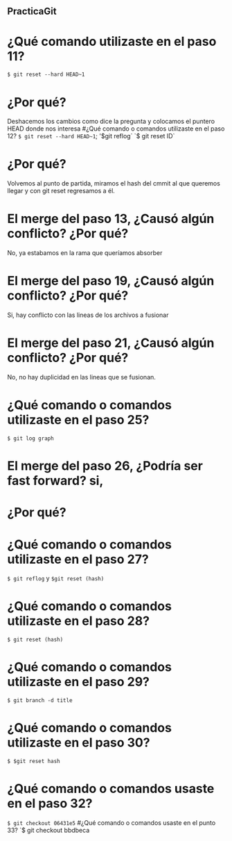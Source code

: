 ## PracticaGit
# ¿Qué comando utilizaste en el paso 11? 
`$ git reset --hard HEAD~1`
# ¿Por qué? 
Deshacemos los cambios como dice la pregunta y colocamos el puntero HEAD donde nos interesa
#¿Qué comando o comandos utilizaste en el paso 12? 
`$ git reset --hard HEAD~1`; '$git reflog` `$ git reset ID` 
# ¿Por qué? 
Volvemos al punto de partida, miramos el hash del cmmit al que queremos llegar y con git reset regresamos a él.
# El merge del paso 13, ¿Causó algún conflicto? ¿Por qué? 
No, ya estabamos en la rama que queríamos absorber
# El merge del paso 19, ¿Causó algún conflicto? ¿Por qué? 
Si, hay conflicto con las lineas de los archivos a fusionar
# El merge del paso 21, ¿Causó algún conflicto? ¿Por qué?
No, no hay duplicidad en las lineas que se fusionan.
# ¿Qué comando o comandos utilizaste en el paso 25? 
`$ git log graph`
# El merge del paso 26, ¿Podría ser fast forward? si, 
# ¿Por qué? 
# ¿Qué comando o comandos utilizaste en el paso 27? 
`$ git reflog` y `$git reset (hash)`
# ¿Qué comando o comandos utilizaste en el paso 28? 
`$ git reset (hash)`
# ¿Qué comando o comandos utilizaste en el paso 29? 
`$ git branch -d title`
# ¿Qué comando o comandos utilizaste en el paso 30?
`$ $git reset hash`
# ¿Qué comando o comandos usaste en el paso 32? 
`$ git checkout 06431e5`
#¿Qué comando o comandos usaste en el punto 33? 
`$ git checkout bbdbeca

